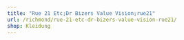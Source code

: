 ```yaml
---
title: "Rue 21 Etc;Dr Bizers Value Vision;rue21"
url: /richmond/rue-21-etc-dr-bizers-value-vision-rue21/
shop: Kleidung
---
```

